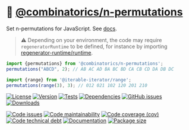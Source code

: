 :zebra: [@combinatorics/n-permutations](https://computational-combinatorics.github.io/n-permutations)
==

Set n-permutations for JavaScript.
See [docs](https://computational-combinatorics.github.io/n-permutations/index.html).

> :warning: Depending on your environment, the code may require
> `regeneratorRuntime` to be defined, for instance by importing
> [regenerator-runtime/runtime](https://www.npmjs.com/package/regenerator-runtime).

```js
import {permutations} from '@combinatorics/n-permutations';
permutations("ABCD", 2); // AB AC AD BA BC BD CA CB CD DA DB DC

import {range} from '@iterable-iterator/range';
permutations(range(3), 3); // 012 021 102 120 201 210
```

[![License](https://img.shields.io/github/license/computational-combinatorics/n-permutations.svg)](https://raw.githubusercontent.com/computational-combinatorics/n-permutations/main/LICENSE)
[![Version](https://img.shields.io/npm/v/@combinatorics/n-permutations.svg)](https://www.npmjs.org/package/@combinatorics/n-permutations)
[![Tests](https://img.shields.io/github/workflow/status/computational-combinatorics/n-permutations/ci:test?event=push&label=tests)](https://github.com/computational-combinatorics/n-permutations/actions/workflows/ci:test.yml?query=branch:main)
[![Dependencies](https://img.shields.io/librariesio/github/computational-combinatorics/n-permutations.svg)](https://github.com/computational-combinatorics/n-permutations/network/dependencies)
[![GitHub issues](https://img.shields.io/github/issues/computational-combinatorics/n-permutations.svg)](https://github.com/computational-combinatorics/n-permutations/issues)
[![Downloads](https://img.shields.io/npm/dm/@combinatorics/n-permutations.svg)](https://www.npmjs.org/package/@combinatorics/n-permutations)

[![Code issues](https://img.shields.io/codeclimate/issues/computational-combinatorics/n-permutations.svg)](https://codeclimate.com/github/computational-combinatorics/n-permutations/issues)
[![Code maintainability](https://img.shields.io/codeclimate/maintainability/computational-combinatorics/n-permutations.svg)](https://codeclimate.com/github/computational-combinatorics/n-permutations/trends/churn)
[![Code coverage (cov)](https://img.shields.io/codecov/c/gh/computational-combinatorics/n-permutations/main.svg)](https://codecov.io/gh/computational-combinatorics/n-permutations)
[![Code technical debt](https://img.shields.io/codeclimate/tech-debt/computational-combinatorics/n-permutations.svg)](https://codeclimate.com/github/computational-combinatorics/n-permutations/trends/technical_debt)
[![Documentation](https://computational-combinatorics.github.io/n-permutations/badge.svg)](https://computational-combinatorics.github.io/n-permutations/source.html)
[![Package size](https://img.shields.io/bundlephobia/minzip/@combinatorics/n-permutations)](https://bundlephobia.com/result?p=@combinatorics/n-permutations)
